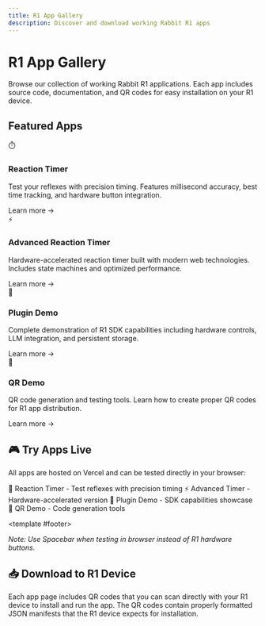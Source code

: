 ```yaml
---
title: R1 App Gallery
description: Discover and download working Rabbit R1 apps
---
```


# R1 App Gallery

Browse our collection of working Rabbit R1 applications. Each app includes source code, documentation, and QR codes for easy installation on your R1 device.

## Featured Apps

<div class="grid grid-cols-1 md:grid-cols-2 gap-6 mb-8">
  <UCard>
    <div class="text-3xl mb-4">⏱️</div>
    <h3 class="text-xl font-semibold mb-2">Reaction Timer</h3>
    <p class="text-gray-600 dark:text-gray-400 mb-4">Test your reflexes with precision timing. Features millisecond accuracy, best time tracking, and hardware button integration.</p>
    <UButton to="/apps/reaction-timer" variant="link" class="p-0 h-auto">
      Learn more →
    </UButton>
  </UCard>

  <UCard>
    <div class="text-3xl mb-4">⚡</div>
    <h3 class="text-xl font-semibold mb-2">Advanced Reaction Timer</h3>
    <p class="text-gray-600 dark:text-gray-400 mb-4">Hardware-accelerated reaction timer built with modern web technologies. Includes state machines and optimized performance.</p>
    <UButton to="/apps/r1-reaction-timer-game" variant="link" class="p-0 h-auto">
      Learn more →
    </UButton>
  </UCard>

  <UCard>
    <div class="text-3xl mb-4">🔧</div>
    <h3 class="text-xl font-semibold mb-2">Plugin Demo</h3>
    <p class="text-gray-600 dark:text-gray-400 mb-4">Complete demonstration of R1 SDK capabilities including hardware controls, LLM integration, and persistent storage.</p>
    <UButton to="/apps/plugin-demo" variant="link" class="p-0 h-auto">
      Learn more →
    </UButton>
  </UCard>

  <UCard>
    <div class="text-3xl mb-4">📱</div>
    <h3 class="text-xl font-semibold mb-2">QR Demo</h3>
    <p class="text-gray-600 dark:text-gray-400 mb-4">QR code generation and testing tools. Learn how to create proper QR codes for R1 app distribution.</p>
    <UButton to="/apps/qr-demo" variant="link" class="p-0 h-auto">
      Learn more →
    </UButton>
  </UCard>
</div>

## 🎮 Try Apps Live

All apps are hosted on Vercel and can be tested directly in your browser:

<UCard class="mb-8">
  <template #header>
    <h3 class="text-lg font-semibold">🕹️ Interactive Demos</h3>
  </template>

  <div class="grid grid-cols-1 md:grid-cols-2 gap-4">
    <UButton to="/apps/reaction-timer" variant="outline" class="justify-start">
      <span class="mr-2">🎯</span> Reaction Timer - Test reflexes with precision timing
    </UButton>
    <UButton to="/apps/r1-reaction-timer-game" variant="outline" class="justify-start">
      <span class="mr-2">⚡</span> Advanced Timer - Hardware-accelerated version
    </UButton>
    <UButton to="/apps/plugin-demo" variant="outline" class="justify-start">
      <span class="mr-2">🔧</span> Plugin Demo - SDK capabilities showcase
    </UButton>
    <UButton to="/apps/qr-demo" variant="outline" class="justify-start">
      <span class="mr-2">📱</span> QR Demo - Code generation tools
    </UButton>
  </div>

  <template #footer>
    <p class="text-sm text-gray-600 dark:text-gray-400">
      <em>Note: Use Spacebar when testing in browser instead of R1 hardware buttons.</em>
    </p>
  </template>
</UCard>

## 📥 Download to R1 Device

Each app page includes QR codes that you can scan directly with your R1 device to install and run the app. The QR codes contain properly formatted JSON manifests that the R1 device expects for installation.
